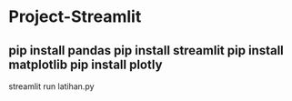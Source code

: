 # Project-Streamlit
pip install pandas
pip install streamlit
pip install matplotlib
pip install plotly
--------------------------------
streamlit run latihan.py
